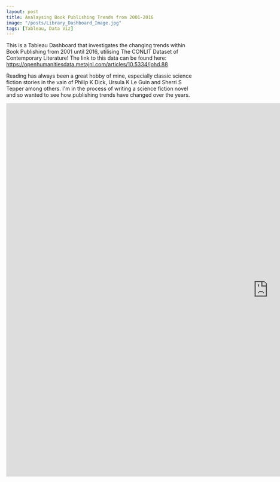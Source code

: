 ```yaml
---
layout: post
title: Analaysing Book Publishing Trends from 2001-2016
image: "/posts/Library_Dashboard_Image.jpg"
tags: [Tableau, Data Viz]
---
```


This is a Tableau Dashboard that investigates the changing trends within Book Publishing from 2001 until 2016, utilising The CONLIT Dataset of Contemporary Literature! The link to this data can be found here: https://openhumanitiesdata.metajnl.com/articles/10.5334/johd.88

Reading has always been a great hobby of mine, especially classic science fiction stories in the vain of Philip K Dick, Ursula K Le Guin and Sherri S Tepper among others. I'm in the process of writing a science fiction novel and so wanted to see how publishing trends have changed over the years.

<iframe seamless frameborder="0" src="https://public.tableau.com/views/BookAnalysis2001-2021/BookAnalysis2001-2016?:embed=yes&:display_count=yes&:showVizHome=no" width = '1400' height = '1000'></iframe>
